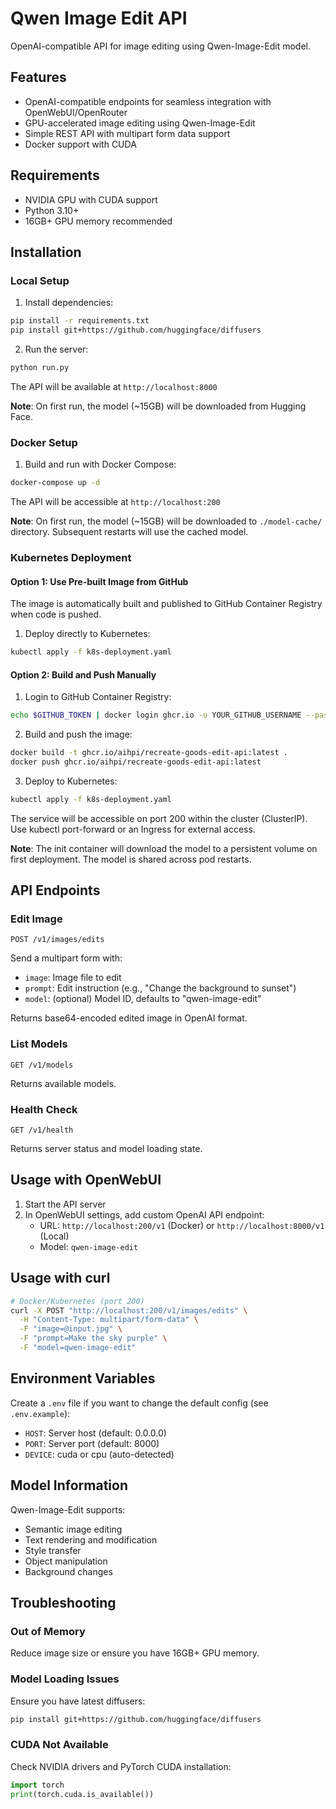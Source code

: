 # Qwen Image Edit API

OpenAI-compatible API for image editing using Qwen-Image-Edit model.

## Features

- OpenAI-compatible endpoints for seamless integration with OpenWebUI/OpenRouter
- GPU-accelerated image editing using Qwen-Image-Edit
- Simple REST API with multipart form data support
- Docker support with CUDA

## Requirements

- NVIDIA GPU with CUDA support
- Python 3.10+
- 16GB+ GPU memory recommended

## Installation

### Local Setup

1. Install dependencies:

```bash
pip install -r requirements.txt
pip install git+https://github.com/huggingface/diffusers
```

2. Run the server:

```bash
python run.py
```

The API will be available at `http://localhost:8000`

**Note**: On first run, the model (~15GB) will be downloaded from Hugging Face.

### Docker Setup

1. Build and run with Docker Compose:

```bash
docker-compose up -d
```

The API will be accessible at `http://localhost:200`

**Note**: On first run, the model (~15GB) will be downloaded to `./model-cache/` directory. Subsequent restarts will use the cached model.

### Kubernetes Deployment

#### Option 1: Use Pre-built Image from GitHub

The image is automatically built and published to GitHub Container Registry when code is pushed.

1. Deploy directly to Kubernetes:

```bash
kubectl apply -f k8s-deployment.yaml
```

#### Option 2: Build and Push Manually

1. Login to GitHub Container Registry:

```bash
echo $GITHUB_TOKEN | docker login ghcr.io -u YOUR_GITHUB_USERNAME --password-stdin
```

2. Build and push the image:

```bash
docker build -t ghcr.io/aihpi/recreate-goods-edit-api:latest .
docker push ghcr.io/aihpi/recreate-goods-edit-api:latest
```

3. Deploy to Kubernetes:

```bash
kubectl apply -f k8s-deployment.yaml
```

The service will be accessible on port 200 within the cluster (ClusterIP). Use kubectl port-forward or an Ingress for external access.

**Note**: The init container will download the model to a persistent volume on first deployment. The model is shared across pod restarts.

## API Endpoints

### Edit Image

`POST /v1/images/edits`

Send a multipart form with:

- `image`: Image file to edit
- `prompt`: Edit instruction (e.g., "Change the background to sunset")
- `model`: (optional) Model ID, defaults to "qwen-image-edit"

Returns base64-encoded edited image in OpenAI format.

### List Models

`GET /v1/models`

Returns available models.

### Health Check

`GET /v1/health`

Returns server status and model loading state.

## Usage with OpenWebUI

1. Start the API server
2. In OpenWebUI settings, add custom OpenAI API endpoint:
   - URL: `http://localhost:200/v1` (Docker) or `http://localhost:8000/v1` (Local)
   - Model: `qwen-image-edit`

## Usage with curl

```bash
# Docker/Kubernetes (port 200)
curl -X POST "http://localhost:200/v1/images/edits" \
  -H "Content-Type: multipart/form-data" \
  -F "image=@input.jpg" \
  -F "prompt=Make the sky purple" \
  -F "model=qwen-image-edit"
```

## Environment Variables

Create a `.env` file if you want to change the default config (see `.env.example`):

- `HOST`: Server host (default: 0.0.0.0)
- `PORT`: Server port (default: 8000)
- `DEVICE`: cuda or cpu (auto-detected)

## Model Information

Qwen-Image-Edit supports:

- Semantic image editing
- Text rendering and modification
- Style transfer
- Object manipulation
- Background changes

## Troubleshooting

### Out of Memory

Reduce image size or ensure you have 16GB+ GPU memory.

### Model Loading Issues

Ensure you have latest diffusers:

```bash
pip install git+https://github.com/huggingface/diffusers
```

### CUDA Not Available

Check NVIDIA drivers and PyTorch CUDA installation:

```python
import torch
print(torch.cuda.is_available())
```
